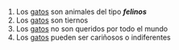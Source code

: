 1. Los [gatos] son animales del tipo ***felinos***
2. Los [gatos] son tiernos
3. Los [gatos] no son queridos por todo el mundo
4. Los [gatos] pueden ser cariñosos o indiferentes

[gatos]: https://ichef.bbci.co.uk/news/800/cpsprodpb/10E9B/production/_109757296_gettyimages-1128004359.jpg
